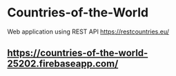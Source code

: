 # Countries-of-the-World
Web application using REST API https://restcountries.eu/

## https://countries-of-the-world-25202.firebaseapp.com/
